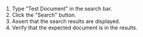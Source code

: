 1. Type "Test Document" in the search bar.
2. Click the "Search" button.
3. Assert that the search results are displayed.
4. Verify that the expected document is in the results.